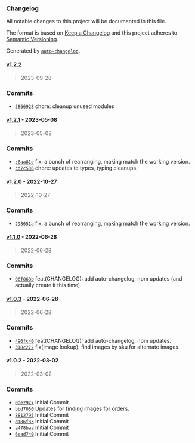 ### Changelog

All notable changes to this project will be documented in this file.

The format is based on [Keep a Changelog](https://keepachangelog.com/en/1.0.0/)
and this project adheres to [Semantic Versioning](https://semver.org/spec/v2.0.0.html).

Generated by [`auto-changelog`](https://github.com/CookPete/auto-changelog).

#### [v1.2.2](https://github.com/UtahGooner/api-images/compare/v1.2.1...v1.2.2)

> 2023-09-28

### Commits

- [`3866928`](https://github.com/UtahGooner/api-images/commit/38669284d8d29e5ec85f6746fe27b7dc29550949)  chore: cleanup unused modules

#### [v1.2.1](https://github.com/UtahGooner/api-images/compare/v1.2.0...v1.2.1) - 2023-05-08

> 2023-05-08

### Commits

- [`c6aa81e`](https://github.com/UtahGooner/api-images/commit/c6aa81e3371eba5336ff61bd9d1cd71798c881a4)  fix: a bunch of rearranging, making match the working version.
- [`cd7c536`](https://github.com/UtahGooner/api-images/commit/cd7c536df60721df64bd22e1b83140223701a13b)  chore: updates to types, typing cleanups.

#### [v1.2.0](https://github.com/UtahGooner/api-images/compare/v1.1.0...v1.2.0) - 2022-10-27

> 2022-10-27

### Commits

- [`298651a`](https://github.com/UtahGooner/api-images/commit/298651a09b58b62d2a6e36746308194fd61b3e03)  fix: a bunch of rearranging, making match the working version.

#### [v1.1.0](https://github.com/UtahGooner/api-images/compare/v1.0.3...v1.1.0) - 2022-06-28

> 2022-06-28

### Commits

- [`06f868b`](https://github.com/UtahGooner/api-images/commit/06f868b9b2c214d3995bacb446aa14f2c036c9d0)  feat(CHANGELOG): add auto-changelog, npm updates (and actually create it this time).

#### [v1.0.3](https://github.com/UtahGooner/api-images/compare/v1.0.2...v1.0.3) - 2022-06-28

> 2022-06-28

### Commits

- [`496fc40`](https://github.com/UtahGooner/api-images/commit/496fc405e7b48b8b9b86b40ade0e209d6cd142a4)  feat(CHANGELOG): add auto-changelog, npm updates.
- [`318c272`](https://github.com/UtahGooner/api-images/commit/318c27244dd78285c23bcb8672a700fe442766a2)  fix(image lookup): find images by sku for alternate images.

#### v1.0.2 - 2022-03-02

> 2022-03-02

### Commits

- [`0de2927`](https://github.com/UtahGooner/api-images/commit/0de2927d3d8a3e627407a52d9d76a38ad2eae597)  Initial Commit
- [`bbd7050`](https://github.com/UtahGooner/api-images/commit/bbd7050fd8dd55e53c95ea30f492b293f0c81350)  Updates for finding images for orders.
- [`8812795`](https://github.com/UtahGooner/api-images/commit/881279522865c0c6a5358553610b052701bf4b47)  Initial Commit
- [`d186f33`](https://github.com/UtahGooner/api-images/commit/d186f3398569da77bb68ea835bff13b9a8e6d423)  Initial Commit
- [`a478baa`](https://github.com/UtahGooner/api-images/commit/a478baaf28cf253848d1d3a1ddd70880c34e6492)  Initial Commit
- [`6ead740`](https://github.com/UtahGooner/api-images/commit/6ead740e210c9a4675369f7c8ac051bef52b27a9)  Initial Commit

